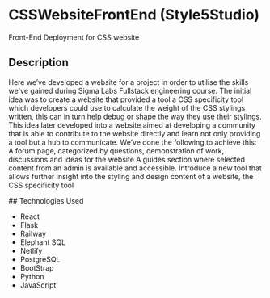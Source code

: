 # CSSWebsiteFrontEnd (Style5Studio)
Front-End Deployment for CSS website

## Description
Here we’ve developed a website for a project in order to utilise the skills we've gained during Sigma Labs Fullstack engineering course.
The initial idea was to create a website that provided a tool a CSS specificity tool which developers could use to calculate the weight of the CSS stylings written, this can in turn help debug or shape the way they use their stylings. 
This idea later developed into a website aimed at developing a community that is able to contribute to the website directly and learn not only providing a tool but a hub to communicate. We’ve done the following to achieve this:
A forum page, categorized by questions, demonstration of work, discussions and ideas for the website
A guides section where selected content from an admin is available and accessible. 
Introduce a new tool that allows further insight into the styling and design content of a website, the CSS specificity tool

## Technologies Used
- React
- Flask
- Railway
- Elephant SQL
- Netlify
- PostgreSQL
- BootStrap
- Python
- JavaScript
